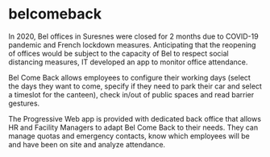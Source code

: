 # belcomeback

In 2020, Bel offices in Suresnes were closed for 2 months due to COVID-19 pandemic and French lockdown measures. Anticipating that the reopening of offices would be subject to the capacity of Bel to respect social distancing measures, IT developed an app to monitor office attendance.

Bel Come Back allows employees to configure their working days (select the days they want to come, specify if they need to park their car and select a timeslot for the canteen), check in/out of public spaces and read barrier gestures.

The Progressive Web app is provided with dedicated back office that allows HR and Facility Managers to adapt Bel Come Back to their needs. They can manage quotas and emergency contacts, know which employees will be and have been on site and analyze attendance.